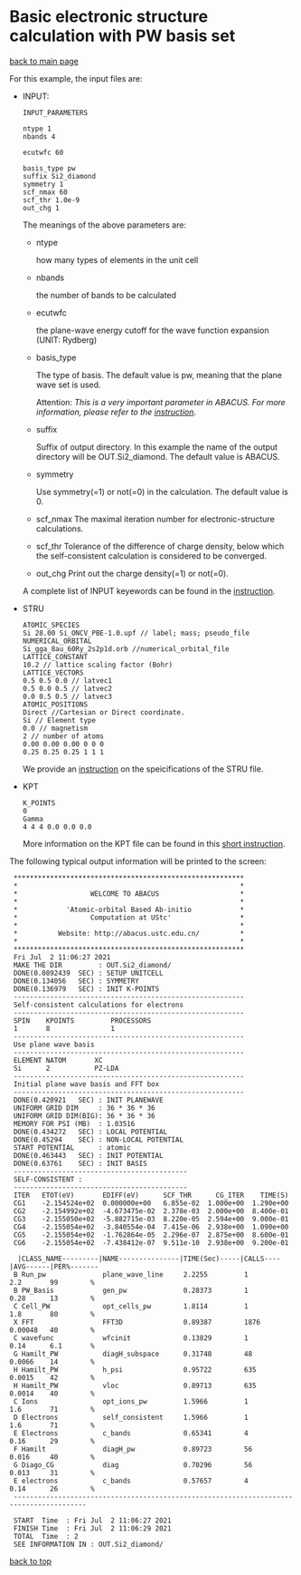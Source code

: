 # Basic electronic structure calculation with PW basis set

[back to main page](../../README.md)

For this example, the input files are:
- INPUT:
    ```
    INPUT_PARAMETERS

    ntype 1
    nbands 4
    
    ecutwfc 60

    basis_type pw
    suffix Si2_diamond
    symmetry 1
    scf_nmax 60
    scf_thr 1.0e-9
    out_chg 1
    ```

    The meanings of the above parameters are:

    - ntype

        how many types of elements in the unit cell

    - nbands

        the number of bands to be calculated

    - ecutwfc
        
        the plane-wave energy cutoff for the wave function expansion (UNIT: Rydberg)

    - basis_type
    
        The type of basis. The default value is pw, meaning that the plane wave set is used.

        Attention: *This is a very important parameter in ABACUS. For more information, please refer to the [instruction](../input-main.md)*.

    - suffix

        Suffix of output directory. In this example the name of the output directory will be OUT.Si2_diamond. The default value is ABACUS.
      
    - symmetry

        Use symmetry(=1) or not(=0) in the calculation. The default value is 0.

    - scf_nmax
        The maximal iteration number for electronic-structure calculations.
    - scf_thr
        Tolerance of the difference of charge density, below which the self-consistent calculation is considered to be converged.
    - out_chg
        Print out the charge density(=1) or not(=0).

    A complete list of INPUT keyewords can be found in the [instruction](../input-main.md).

- STRU
    ```
    ATOMIC_SPECIES
    Si 28.00 Si_ONCV_PBE-1.0.upf // label; mass; pseudo_file
    NUMERICAL_ORBITAL
    Si_gga_8au_60Ry_2s2p1d.orb //numerical_orbital_file
    LATTICE_CONSTANT
    10.2 // lattice scaling factor (Bohr)
    LATTICE_VECTORS
    0.5 0.5 0.0 // latvec1
    0.5 0.0 0.5 // latvec2
    0.0 0.5 0.5 // latvec3
    ATOMIC_POSITIONS
    Direct //Cartesian or Direct coordinate.
    Si // Element type
    0.0 // magnetism
    2 // number of atoms
    0.00 0.00 0.00 0 0 0
    0.25 0.25 0.25 1 1 1
    ```
    We provide an [instruction](../input-stru.md) on the speicifications of the STRU file.

- KPT
    ```
    K_POINTS
    0
    Gamma
    4 4 4 0.0 0.0 0.0
    ```
    More information on the KPT file can be found in this [short instruction](../input-kpt).


The following typical output information will be printed to the screen:
```
 *********************************************************
 *                                                       *
 *                  WELCOME TO ABACUS                    *
 *                                                       *
 *            'Atomic-orbital Based Ab-initio            *
 *                  Computation at UStc'                 *
 *                                                       *
 *          Website: http://abacus.ustc.edu.cn/          *
 *                                                       *
 *********************************************************
 Fri Jul  2 11:06:27 2021
 MAKE THE DIR         : OUT.Si2_diamond/
 DONE(0.0892439  SEC) : SETUP UNITCELL
 DONE(0.134056   SEC) : SYMMETRY
 DONE(0.136979   SEC) : INIT K-POINTS
 ---------------------------------------------------------
 Self-consistent calculations for electrons
 ---------------------------------------------------------
 SPIN    KPOINTS         PROCESSORS  
 1       8               1           
 ---------------------------------------------------------
 Use plane wave basis
 ---------------------------------------------------------
 ELEMENT NATOM       XC          
 Si      2           PZ-LDA
 ---------------------------------------------------------
 Initial plane wave basis and FFT box
 ---------------------------------------------------------
 DONE(0.420921   SEC) : INIT PLANEWAVE
 UNIFORM GRID DIM     : 36 * 36 * 36
 UNIFORM GRID DIM(BIG): 36 * 36 * 36
 MEMORY FOR PSI (MB)  : 1.03516
 DONE(0.434272   SEC) : LOCAL POTENTIAL
 DONE(0.45294    SEC) : NON-LOCAL POTENTIAL
 START POTENTIAL      : atomic
 DONE(0.463443   SEC) : INIT POTENTIAL
 DONE(0.63761    SEC) : INIT BASIS
 -------------------------------------------
 SELF-CONSISTENT : 
 -------------------------------------------
 ITER   ETOT(eV)       EDIFF(eV)      SCF_THR      CG_ITER    TIME(S)    
 CG1    -2.154524e+02  0.000000e+00   6.855e-02  1.000e+00  1.290e+00  
 CG2    -2.154992e+02  -4.673475e-02  2.378e-03  2.000e+00  8.400e-01  
 CG3    -2.155050e+02  -5.882715e-03  8.220e-05  2.594e+00  9.000e-01  
 CG4    -2.155054e+02  -3.840554e-04  7.415e-06  2.938e+00  1.090e+00  
 CG5    -2.155054e+02  -1.762864e-05  2.296e-07  2.875e+00  8.600e-01  
 CG6    -2.155054e+02  -7.438412e-07  9.511e-10  2.938e+00  9.200e-01  

  |CLASS_NAME---------|NAME---------------|TIME(Sec)-----|CALLS----|AVG------|PER%-------
 B Run_pw              plane_wave_line     2.2255         1         2.2       99        %
 B PW_Basis            gen_pw              0.28373        1         0.28      13        %
 C Cell_PW             opt_cells_pw        1.8114         1         1.8       80        %
 X FFT                 FFT3D               0.89387        1876      0.00048   40        %
 C wavefunc            wfcinit             0.13829        1         0.14      6.1       %
 G Hamilt_PW           diagH_subspace      0.31748        48        0.0066    14        %
 H Hamilt_PW           h_psi               0.95722        635       0.0015    42        %
 H Hamilt_PW           vloc                0.89713        635       0.0014    40        %
 C Ions                opt_ions_pw         1.5966         1         1.6       71        %
 D Electrons           self_consistent     1.5966         1         1.6       71        %
 E Electrons           c_bands             0.65341        4         0.16      29        %
 F Hamilt              diagH_pw            0.89723        56        0.016     40        %
 G Diago_CG            diag                0.70296        56        0.013     31        %
 E electrons           c_bands             0.57657        4         0.14      26        %
 ----------------------------------------------------------------------------------------

 START  Time  : Fri Jul  2 11:06:27 2021
 FINISH Time  : Fri Jul  2 11:06:29 2021
 TOTAL  Time  : 2
 SEE INFORMATION IN : OUT.Si2_diamond/

```

[back to top](#Basic-electronic-structure-calculation-with-PW-basis-set)